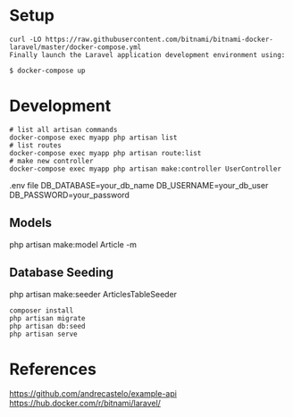 

# Setup
```
curl -LO https://raw.githubusercontent.com/bitnami/bitnami-docker-laravel/master/docker-compose.yml
Finally launch the Laravel application development environment using:

$ docker-compose up
```

# Development
```
# list all artisan commands
docker-compose exec myapp php artisan list
# list routes
docker-compose exec myapp php artisan route:list
# make new controller 
docker-compose exec myapp php artisan make:controller UserController

```

.env file
DB_DATABASE=your_db_name
DB_USERNAME=your_db_user
DB_PASSWORD=your_password

## Models
php artisan make:model Article -m

## Database Seeding
php artisan make:seeder ArticlesTableSeeder

```
composer install
php artisan migrate
php artisan db:seed
php artisan serve
```

# References
https://github.com/andrecastelo/example-api
https://hub.docker.com/r/bitnami/laravel/
